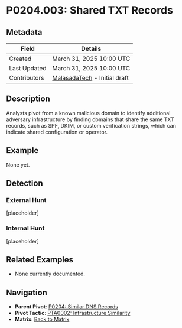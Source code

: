 # P0204.003: Shared TXT Records

## Metadata
| Field          | Details                                      |
|----------------|----------------------------------------------|
| Created        | March 31, 2025 10:00 UTC                    |
| Last Updated   | March 31, 2025 10:00 UTC                    |
| Contributors   | [MalasadaTech](../contributors.md#malasadatech) - Initial draft |

## Description
Analysts pivot from a known malicious domain to identify additional adversary infrastructure by finding domains that share the same TXT records, such as SPF, DKIM, or custom verification strings, which can indicate shared configuration or operator.

## Example
None yet.

## Detection

### External Hunt
[placeholder]

### Internal Hunt
[placeholder]

## Related Examples
- None currently documented.

## Navigation
- **Parent Pivot**: [P0204: Similar DNS Records](P0204.md)
- **Pivot Tactic**: [PTA0002: Infrastructure Similarity](../pivot-tactics/PTA0002/main.md)
- **Matrix**: [Back to Matrix](../matrix.md)